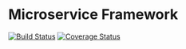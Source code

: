 # Microservice Framework

[![Build Status](https://travis-ci.org/CJSCommonPlatform/microservice_framework.svg?branch=master)](https://travis-ci.org/CJSCommonPlatform/microservice_framework) [![Coverage Status](https://coveralls.io/repos/CJSCommonPlatform/microservice_framework/badge.svg?branch=master)](https://coveralls.io/r/CJSCommonPlatform/microservice_framework?branch=master)

